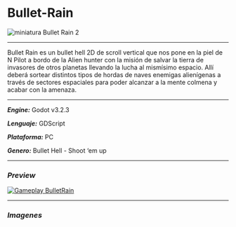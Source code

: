 # Bullet-Rain
![miniatura Bullet Rain 2](https://user-images.githubusercontent.com/22348284/113366533-db7bc600-932f-11eb-8af5-74f84751f04d.jpg)
***
Bullet Rain es un bullet hell 2D de scroll vertical que nos pone en la piel de N Pilot a bordo de la Alien hunter con la misión de salvar la tierra de invasores de otros planetas llevando la lucha al mismísimo espacio. Allí deberá sortear distintos tipos de hordas de naves enemigas alienígenas a través de sectores espaciales para poder alcanzar a la mente colmena y acabar con la amenaza.
***
***Engine:*** Godot v3.2.3

***Lenguaje:*** GDScript

***Plataforma:*** PC

***Genero:*** Bullet Hell - Shoot ‘em up
***
### ***Preview***
[![Gameplay BulletRain](https://img.youtube.com/vi/rQX_XEziqoI/0.jpg)](https://www.youtube.com/watch?v=rQX_XEziqoI)
***
### ***Imagenes***
